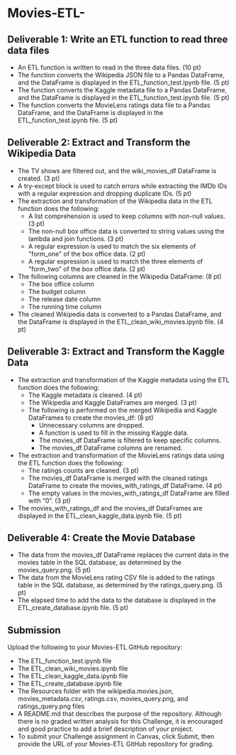 # Movies-ETL-


## Deliverable 1: Write an ETL function to read three data files
- An ETL function is written to read in the three data files. (10 pt)
- The function converts the Wikipedia JSON file to a Pandas DataFrame, and the DataFrame is displayed in the ETL_function_test.ipynb file. (5 pt)
- The function converts the Kaggle metadata file to a Pandas DataFrame, and the DataFrame is displayed in the ETL_function_test.ipynb file. (5 pt)
- The function converts the MovieLens ratings data file to a Pandas DataFrame, and the DataFrame is displayed in the ETL_function_test.ipynb file. (5 pt)


## Deliverable 2: Extract and Transform the Wikipedia Data
- The TV shows are filtered out, and the wiki_movies_df DataFrame is created. (3 pt)
- A try-except block is used to catch errors while extracting the IMDb IDs with a regular expression and dropping duplicate IDs. (5 pt)
- The extraction and transformation of the Wikipedia data in the ETL function does the following:
  - A list comprehension is used to keep columns with non-null values. (3 pt)
  - The non-null box office data is converted to string values using the lambda and join functions. (3 pt)
  - A regular expression is used to match the six elements of "form_one" of the box office data. (2 pt)
  - A regular expression is used to match the three elements of "form_two" of the box office data. (2 pt)
- The following columns are cleaned in the Wikipedia DataFrame: (8 pt)
  - The box office column
  - The budget column
  - The release date column
  - The running time column
- The cleaned Wikipedia data is converted to a Pandas DataFrame, and the DataFrame is displayed in the ETL_clean_wiki_movies.ipynb file. (4 pt)


## Deliverable 3: Extract and Transform the Kaggle Data
- The extraction and transformation of the Kaggle metadata using the ETL function does the following:
  - The Kaggle metadata is cleaned. (4 pt)
  - The Wikipedia and Kaggle DataFrames are merged. (3 pt)
  - The following is performed on the merged Wikipedia and Kaggle DataFrames to create the movies_df: (8 pt)
    - Unnecessary columns are dropped.
    - A function is used to fill in the missing Kaggle data.
    - The movies_df DataFrame is filtered to keep specific columns.
    - The movies_df DataFrame columns are renamed.
- The extraction and transformation of the MovieLens ratings data using the ETL function does the following:
  - The ratings counts are cleaned. (3 pt)
  - The movies_df DataFrame is merged with the cleaned ratings DataFrame to create the movies_with_ratings_df DataFrame. (4 pt)
  - The empty values in the movies_with_ratings_df DataFrame are filled with “0”. (3 pt)
- The movies_with_ratings_df and the movies_df DataFrames are displayed in the ETL_clean_kaggle_data.ipynb file. (5 pt)

## Deliverable 4: Create the Movie Database
- The data from the movies_df DataFrame replaces the current data in the movies table in the SQL database, as determined by the movies_query.png. (5 pt)
- The data from the MovieLens rating CSV file is added to the ratings table in the SQL database, as determined by the ratings_query.png. (5 pt)
- The elapsed time to add the data to the database is displayed in the ETL_create_database.ipynb file. (5 pt)

## Submission

Upload the following to your Movies-ETL GitHub repository:

- The ETL_function_test.ipynb file
- The ETL_clean_wiki_movies.ipynb file
- The ETL_clean_kaggle_data.ipynb file
- The ETL_create_database.ipynb file
- The Resources folder with the wikipedia.movies.json, movies_metadata.csv, ratings.csv, movies_query.png, and ratings_query.png files
- A README.md that describes the purpose of the repository. Although there is no graded written analysis for this Challenge, it is encouraged and good practice to add a brief description of your project.
- To submit your Challenge assignment in Canvas, click Submit, then provide the URL of your Movies-ETL GitHub repository for grading.
